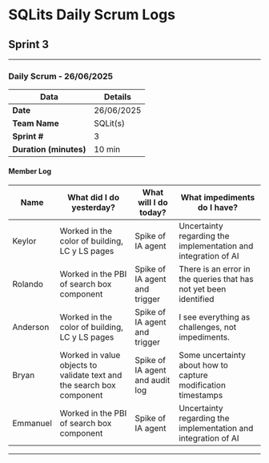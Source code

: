 # SQLits Daily Scrum Logs

## Sprint 3

---

### Daily Scrum - 26/06/2025

| Data                | Details            |
|---------------------|--------------------|
| **Date**            | 26/06/2025      |
| **Team Name**       | SQLit(s)          |
| **Sprint #**        | 3                 |
| **Duration (minutes)**| 10 min           |

#### Member Log

| **Name**      | **What did I do yesterday?**                                                         | **What will I do today?**                                                        | **What impediments do I have?**                                                          |
|---------------|-------------------------------------------------------------------------------------|----------------------------------------------------------------------------------|-----------------------------------------------------------------------------------------|
| Keylor   | Worked in the color of building, LC y LS pages | Spike of IA agent  | Uncertainty regarding the implementation and integration of AI |
| Rolando  | Worked in the PBI of search box component | Spike of IA agent and trigger | There is an error in the queries that has not yet been identified |
| Anderson | Worked in the color of building, LC y LS pages | Spike of IA agent and trigger | I see everything as challenges, not impediments. |
| Bryan    | Worked in value objects to validate text and the search box component | Spike of IA agent and audit log | Some uncertainty about how to capture modification timestamps |
| Emmanuel | Worked in the PBI of search box component | Spike of IA agent | Uncertainty regarding the implementation and integration of AI |


---
